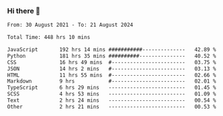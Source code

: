 ### Hi there 👋

<!--
**dominoto/dominoto** is a ✨ _special_ ✨ repository because its `README.md` (this file) appears on your GitHub profile.

Here are some ideas to get you started:

- 🔭 I’m currently working on ...
- 🌱 I’m currently learning ...
- 👯 I’m looking to collaborate on ...
- 🤔 I’m looking for help with ...
- 💬 Ask me about ...
- 📫 How to reach me: ...
- 😄 Pronouns: ...
- ⚡ Fun fact: ...
-->
<!--START_SECTION:waka-->

```txt
From: 30 August 2021 - To: 21 August 2024

Total Time: 448 hrs 10 mins

JavaScript       192 hrs 14 mins ###########--------------   42.89 %
Python           181 hrs 35 mins ##########---------------   40.52 %
CSS              16 hrs 49 mins  #------------------------   03.75 %
JSON             14 hrs 2 mins   #------------------------   03.13 %
HTML             11 hrs 55 mins  #------------------------   02.66 %
Markdown         9 hrs           #------------------------   02.01 %
TypeScript       6 hrs 29 mins   -------------------------   01.45 %
SCSS             4 hrs 53 mins   -------------------------   01.09 %
Text             2 hrs 24 mins   -------------------------   00.54 %
Other            2 hrs 21 mins   -------------------------   00.53 %
```

<!--END_SECTION:waka-->
